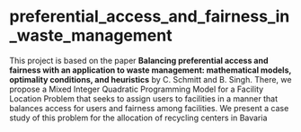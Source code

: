 # preferential_access_and_fairness_in_waste_management
This project is based on the paper **Balancing preferential access and fairness with an application to waste management: mathematical models, optimality conditions, and heuristics** by C. Schmitt and B. Singh. There, we propose a Mixed Integer Quadratic Programming Model for a Facility Location Problem that seeks to assign users to facilities in a manner that balances access for users and fairness among facilities. We present a case study of this problem for the allocation of recycling centers in Bavaria
